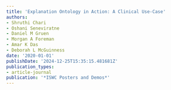 ```yaml
---
title: 'Explanation Ontology in Action: A Clinical Use-Case'
authors:
- Shruthi Chari
- Oshani Seneviratne
- Daniel M Gruen
- Morgan A Foreman
- Amar K Das
- Deborah L McGuinness
date: '2020-01-01'
publishDate: '2024-12-25T15:35:15.481681Z'
publication_types:
- article-journal
publication: '*ISWC Posters and Demos*'
---
```

